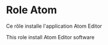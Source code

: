 Role Atom
=========

Ce rôle installe l'application Atom Editor

This role install Atom Editor software
